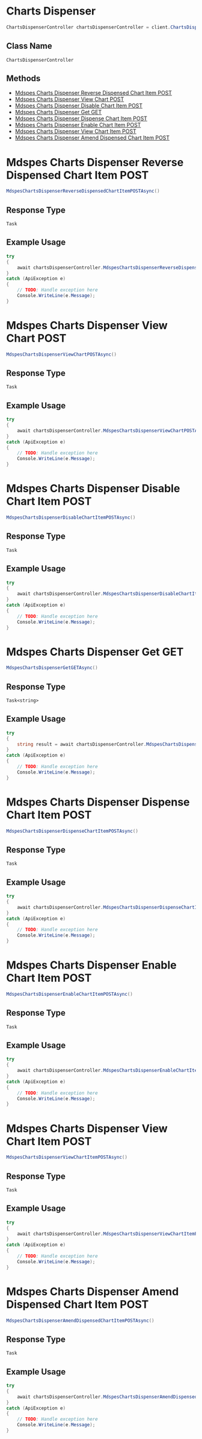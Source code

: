 # Charts Dispenser

```csharp
ChartsDispenserController chartsDispenserController = client.ChartsDispenserController;
```

## Class Name

`ChartsDispenserController`

## Methods

* [Mdspes Charts Dispenser Reverse Dispensed Chart Item POST](../../doc/controllers/charts-dispenser.md#mdspes-charts-dispenser-reverse-dispensed-chart-item-post)
* [Mdspes Charts Dispenser View Chart POST](../../doc/controllers/charts-dispenser.md#mdspes-charts-dispenser-view-chart-post)
* [Mdspes Charts Dispenser Disable Chart Item POST](../../doc/controllers/charts-dispenser.md#mdspes-charts-dispenser-disable-chart-item-post)
* [Mdspes Charts Dispenser Get GET](../../doc/controllers/charts-dispenser.md#mdspes-charts-dispenser-get-get)
* [Mdspes Charts Dispenser Dispense Chart Item POST](../../doc/controllers/charts-dispenser.md#mdspes-charts-dispenser-dispense-chart-item-post)
* [Mdspes Charts Dispenser Enable Chart Item POST](../../doc/controllers/charts-dispenser.md#mdspes-charts-dispenser-enable-chart-item-post)
* [Mdspes Charts Dispenser View Chart Item POST](../../doc/controllers/charts-dispenser.md#mdspes-charts-dispenser-view-chart-item-post)
* [Mdspes Charts Dispenser Amend Dispensed Chart Item POST](../../doc/controllers/charts-dispenser.md#mdspes-charts-dispenser-amend-dispensed-chart-item-post)


# Mdspes Charts Dispenser Reverse Dispensed Chart Item POST

```csharp
MdspesChartsDispenserReverseDispensedChartItemPOSTAsync()
```

## Response Type

`Task`

## Example Usage

```csharp
try
{
    await chartsDispenserController.MdspesChartsDispenserReverseDispensedChartItemPOSTAsync();
}
catch (ApiException e)
{
    // TODO: Handle exception here
    Console.WriteLine(e.Message);
}
```


# Mdspes Charts Dispenser View Chart POST

```csharp
MdspesChartsDispenserViewChartPOSTAsync()
```

## Response Type

`Task`

## Example Usage

```csharp
try
{
    await chartsDispenserController.MdspesChartsDispenserViewChartPOSTAsync();
}
catch (ApiException e)
{
    // TODO: Handle exception here
    Console.WriteLine(e.Message);
}
```


# Mdspes Charts Dispenser Disable Chart Item POST

```csharp
MdspesChartsDispenserDisableChartItemPOSTAsync()
```

## Response Type

`Task`

## Example Usage

```csharp
try
{
    await chartsDispenserController.MdspesChartsDispenserDisableChartItemPOSTAsync();
}
catch (ApiException e)
{
    // TODO: Handle exception here
    Console.WriteLine(e.Message);
}
```


# Mdspes Charts Dispenser Get GET

```csharp
MdspesChartsDispenserGetGETAsync()
```

## Response Type

`Task<string>`

## Example Usage

```csharp
try
{
    string result = await chartsDispenserController.MdspesChartsDispenserGetGETAsync();
}
catch (ApiException e)
{
    // TODO: Handle exception here
    Console.WriteLine(e.Message);
}
```


# Mdspes Charts Dispenser Dispense Chart Item POST

```csharp
MdspesChartsDispenserDispenseChartItemPOSTAsync()
```

## Response Type

`Task`

## Example Usage

```csharp
try
{
    await chartsDispenserController.MdspesChartsDispenserDispenseChartItemPOSTAsync();
}
catch (ApiException e)
{
    // TODO: Handle exception here
    Console.WriteLine(e.Message);
}
```


# Mdspes Charts Dispenser Enable Chart Item POST

```csharp
MdspesChartsDispenserEnableChartItemPOSTAsync()
```

## Response Type

`Task`

## Example Usage

```csharp
try
{
    await chartsDispenserController.MdspesChartsDispenserEnableChartItemPOSTAsync();
}
catch (ApiException e)
{
    // TODO: Handle exception here
    Console.WriteLine(e.Message);
}
```


# Mdspes Charts Dispenser View Chart Item POST

```csharp
MdspesChartsDispenserViewChartItemPOSTAsync()
```

## Response Type

`Task`

## Example Usage

```csharp
try
{
    await chartsDispenserController.MdspesChartsDispenserViewChartItemPOSTAsync();
}
catch (ApiException e)
{
    // TODO: Handle exception here
    Console.WriteLine(e.Message);
}
```


# Mdspes Charts Dispenser Amend Dispensed Chart Item POST

```csharp
MdspesChartsDispenserAmendDispensedChartItemPOSTAsync()
```

## Response Type

`Task`

## Example Usage

```csharp
try
{
    await chartsDispenserController.MdspesChartsDispenserAmendDispensedChartItemPOSTAsync();
}
catch (ApiException e)
{
    // TODO: Handle exception here
    Console.WriteLine(e.Message);
}
```

